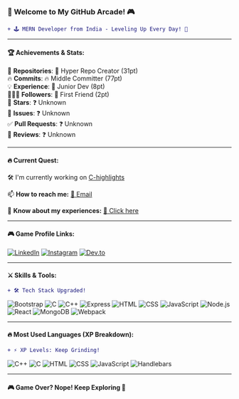 ### 👾 Welcome to My GitHub Arcade! 🎮

```diff
+ 🕹️ MERN Developer from India - Leveling Up Every Day! 🚀
```

---
#### 🏆 Achievements & Stats:

🎯 **Repositories**: 🏅 Hyper Repo Creator (31pt)  
🔥 **Commits**: 🔥 Middle Committer (77pt)  
💡 **Experience**: 👶 Junior Dev (8pt)  
🧑‍🤝‍🧑 **Followers**: 🥇 First Friend (2pt)  
🌟 **Stars**: ❓ Unknown  
🐞 **Issues**: ❓ Unknown  
✅ **Pull Requests**: ❓ Unknown  
📝 **Reviews**: ❓ Unknown  

---

#### 🔥 Current Quest:
🛠️ I'm currently working on [C-highlights](https://github.com/simranjit-2101871/C-highlights)

📫 **How to reach me:** [📧 Email](mailto:malhisimran49@gmail.com)

🔎 **Know about my experiences:** [📜 Click here](https://drive.google.com/file/d/1CUrAoIAH27qTRg2WIyBfvc3hfMkZ2s-/view?usp=sharing)

---

#### 🎮 Game Profile Links:

[![LinkedIn](https://img.shields.io/badge/LinkedIn-0077B5?style=for-the-badge&logo=linkedin&logoColor=white)](https://linkedin.com/in/your-profile)
[![Instagram](https://img.shields.io/badge/Instagram-E4405F?style=for-the-badge&logo=instagram&logoColor=white)](https://instagram.com/your-profile)
[![Dev.to](https://img.shields.io/badge/Dev.to-0A0A0A?style=for-the-badge&logo=dev.to&logoColor=white)](https://dev.to/your-profile)

---

#### ⚔️ Skills & Tools:
```diff
+ 🛠️ Tech Stack Upgraded!
```
![Bootstrap](https://img.shields.io/badge/-Bootstrap-563D7C?style=flat-square&logo=bootstrap) ![C](https://img.shields.io/badge/-C-00599C?style=flat-square&logo=c) ![C++](https://img.shields.io/badge/-C++-00599C?style=flat-square&logo=c%2B%2B)
![Express](https://img.shields.io/badge/-Express.js-000000?style=flat-square&logo=express) ![HTML](https://img.shields.io/badge/-HTML-E34F26?style=flat-square&logo=html5) ![CSS](https://img.shields.io/badge/-CSS-1572B6?style=flat-square&logo=css3)
![JavaScript](https://img.shields.io/badge/-JavaScript-F7DF1E?style=flat-square&logo=javascript) ![Node.js](https://img.shields.io/badge/-Node.js-339933?style=flat-square&logo=node.js) ![React](https://img.shields.io/badge/-React-61DAFB?style=flat-square&logo=react)
![MongoDB](https://img.shields.io/badge/-MongoDB-47A248?style=flat-square&logo=mongodb) ![Webpack](https://img.shields.io/badge/-Webpack-8DD6F9?style=flat-square&logo=webpack)

---

#### 🔥 Most Used Languages (XP Breakdown):
```diff
+ ⚡ XP Levels: Keep Grinding!
```
![C++](https://img.shields.io/badge/C++-44.45%25-brightgreen) ![C](https://img.shields.io/badge/C-8.44%25-blue) ![HTML](https://img.shields.io/badge/HTML-21.77%25-orange)
![CSS](https://img.shields.io/badge/CSS-3.04%25-purple) ![JavaScript](https://img.shields.io/badge/JavaScript-18.06%25-yellow) ![Handlebars](https://img.shields.io/badge/Handlebars-0.25%25-red)

---

#### 🎮 Game Over? Nope! Keep Exploring 🚀


